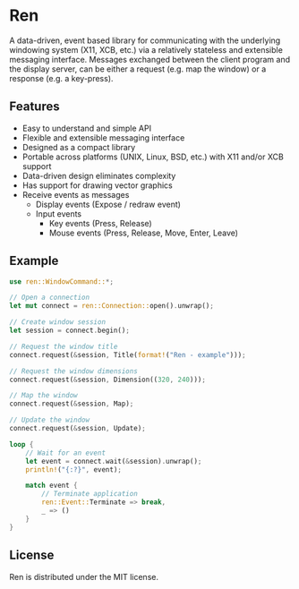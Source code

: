 
# Ren
A data-driven, event based library for communicating with the underlying
windowing system (X11, XCB, etc.) via a relatively stateless and extensible
messaging interface.
Messages exchanged between the client program and the display server, can
be either a request (e.g. map the window) or a response (e.g. a key-press).

## Features
- Easy to understand and simple API
- Flexible and extensible messaging interface
- Designed as a compact library
- Portable across platforms (UNIX, Linux, BSD, etc.) with X11 and/or XCB support
- Data-driven design eliminates complexity
- Has support for drawing vector graphics
- Receive events as messages
    - Display events (Expose / redraw event)
    - Input events
        - Key events (Press, Release)
        - Mouse events (Press, Release, Move, Enter, Leave)

## Example
```rust
use ren::WindowCommand::*;

// Open a connection
let mut connect = ren::Connection::open().unwrap();

// Create window session
let session = connect.begin();

// Request the window title
connect.request(&session, Title(format!("Ren - example")));

// Request the window dimensions
connect.request(&session, Dimension((320, 240)));

// Map the window
connect.request(&session, Map);

// Update the window
connect.request(&session, Update);

loop {
    // Wait for an event
    let event = connect.wait(&session).unwrap();
    println!("{:?}", event);

    match event {
        // Terminate application
        ren::Event::Terminate => break,
        _ => ()
    }
}
```

## License
Ren is distributed under the MIT license.
